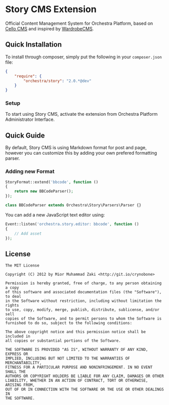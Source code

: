 Story CMS Extension
==============

Official Content Management System for Orchestra Platform, based on [Cello CMS](https://github.com/orchestral/cello) and inspired by [WardrobeCMS](http://wardrobecms.com).

## Quick Installation

To install through composer, simply put the following in your `composer.json` file:

```json
{
	"require": {
		"orchestra/story": "2.0.*@dev"
	}
}
```

### Setup

To start using Story CMS, activate the extension from Orchestra Platform Administrator Interface.

## Quick Guide

By default, Story CMS is using Markdown format for post and page, however you can customize this by adding your own prefered formatting parser.

### Adding new Format

```php
StoryFormat::extend('bbcode', function ()
{
    return new BBCodeParser();
});

class BBCodeParser extends Orchestra\Story\Parsers\Parser {}
```

You can add a new JavaScript text editor using:

```php
Event::listen('orchestra.story.editor: bbcode', function ()
{
    // Add asset
});
```

## License

	The MIT License

	Copyright (C) 2012 by Mior Muhammad Zaki <http://git.io/crynobone>

	Permission is hereby granted, free of charge, to any person obtaining a copy
	of this software and associated documentation files (the "Software"), to deal
	in the Software without restriction, including without limitation the rights
	to use, copy, modify, merge, publish, distribute, sublicense, and/or sell
	copies of the Software, and to permit persons to whom the Software is
	furnished to do so, subject to the following conditions:

	The above copyright notice and this permission notice shall be included in
	all copies or substantial portions of the Software.

	THE SOFTWARE IS PROVIDED "AS IS", WITHOUT WARRANTY OF ANY KIND, EXPRESS OR
	IMPLIED, INCLUDING BUT NOT LIMITED TO THE WARRANTIES OF MERCHANTABILITY,
	FITNESS FOR A PARTICULAR PURPOSE AND NONINFRINGEMENT. IN NO EVENT SHALL THE
	AUTHORS OR COPYRIGHT HOLDERS BE LIABLE FOR ANY CLAIM, DAMAGES OR OTHER
	LIABILITY, WHETHER IN AN ACTION OF CONTRACT, TORT OR OTHERWISE, ARISING FROM,
	OUT OF OR IN CONNECTION WITH THE SOFTWARE OR THE USE OR OTHER DEALINGS IN
	THE SOFTWARE.